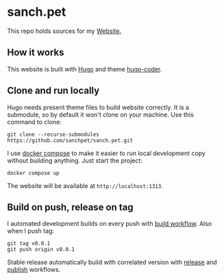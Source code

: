 # sanch.pet

This repo holds sources for my [Website.](https://sanch.pet)

## How it works

This website is built with [Hugo](https://github.com/gohugoio/hugo) and theme [hugo-coder](https://github.com/luizdepra/hugo-coder).

## Clone and run locally

Hugo needs present theme files to build website correctly. It is a submodule, so by default it won't clone on your machine. Use this command to clone:

```shell
git clone --recurse-submodules https://github.com/sanchpet/sanch.pet.git
```

I use [docker compose](docker-compose.yml) to make it easier to run local development copy without building anything. Just start the project:

```shell
docker compose up
```

The website will be available at `http://localhost:1313`. 

## Build on push, release on tag

I automated development builds on every push with [build workflow](.github/workflows/build.yml). Also when I push tag:

```shell
git tag v0.0.1
git push origin v0.0.1
```

Stable release automatically build with correlated version with [release](.github/workflows/release.yml) and [publish](.github/workflows/publish-release.yml) workflows.
